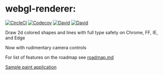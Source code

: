 # webgl-renderer:

[![CircleCI](https://img.shields.io/circleci/project/github/typedefJorge/webgl-renderer.svg)]()
[![Codecov](https://img.shields.io/codecov/c/github/typedefJorge/webgl-renderer.svg)]()
[![David](https://img.shields.io/david/typedefjorge/webgl-renderer.svg)]()
[![David](https://img.shields.io/david/dev/typedefjorge/webgl-renderer.svg)]()

Draw 2d colored shapes and lines with full type safety on Chrome, FF, IE, and Edge

Now with rudimentary camera controls

For list of features on the roadmap see [roadmap.md](./roadmap.md)

[Sample paint application](https://github.com/typedefJorge/webglPaint)